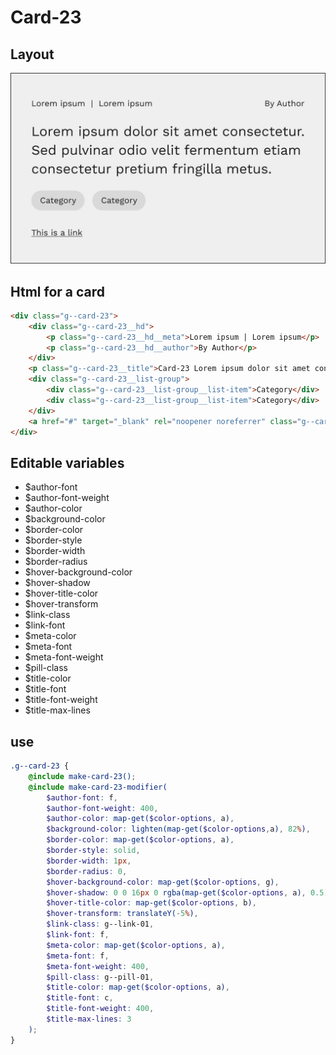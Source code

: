 # Card-23

## Layout

![alt text][card-23]

[card-23]: /src/img/global-components/card/card-23.jpg

## Html for a card

```html
<div class="g--card-23">
    <div class="g--card-23__hd">
        <p class="g--card-23__hd__meta">Lorem ipsum | Lorem ipsum</p>
        <p class="g--card-23__hd__author">By Author</p>
    </div>
    <p class="g--card-23__title">Card-23 Lorem ipsum dolor sit amet consectetur. Sed pulvinar odio velit fermentum etiam consectetur pretium fringilla metus.</p>
    <div class="g--card-23__list-group">
        <div class="g--card-23__list-group__list-item">Category</div>
        <div class="g--card-23__list-group__list-item">Category</div>
    </div>
    <a href="#" target="_blank" rel="noopener noreferrer" class="g--card-23__link">This is a link</a>
</div>
```

## Editable variables

-   $author-font
-   $author-font-weight
-   $author-color
-   $background-color
-   $border-color
-   $border-style
-   $border-width
-   $border-radius
-   $hover-background-color
-   $hover-shadow
-   $hover-title-color
-   $hover-transform
-   $link-class
-   $link-font
-   $meta-color
-   $meta-font
-   $meta-font-weight
-   $pill-class
-   $title-color
-   $title-font
-   $title-font-weight
-   $title-max-lines

## use

```scss
.g--card-23 {
    @include make-card-23();
    @include make-card-23-modifier(
        $author-font: f,
        $author-font-weight: 400,
        $author-color: map-get($color-options, a),
        $background-color: lighten(map-get($color-options,a), 82%),
        $border-color: map-get($color-options, a),
        $border-style: solid,
        $border-width: 1px,
        $border-radius: 0,
        $hover-background-color: map-get($color-options, g),
        $hover-shadow: 0 0 16px 0 rgba(map-get($color-options, a), 0.5),
        $hover-title-color: map-get($color-options, b),
        $hover-transform: translateY(-5%),
        $link-class: g--link-01,
        $link-font: f,
        $meta-color: map-get($color-options, a),
        $meta-font: f,
        $meta-font-weight: 400,
        $pill-class: g--pill-01,
        $title-color: map-get($color-options, a),
        $title-font: c,
        $title-font-weight: 400,
        $title-max-lines: 3
    );
}
```
